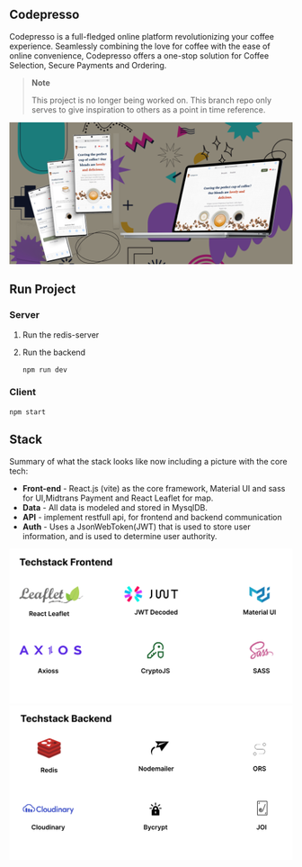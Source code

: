 ## Codepresso

Codepresso is a full-fledged online platform revolutionizing your coffee experience. Seamlessly combining the love for coffee with the ease of online convenience, Codepresso offers a one-stop solution for Coffee Selection, Secure Payments and Ordering.

> **Note**
>
> This project is no longer being worked on. This branch repo only serves to give inspiration to others as a point in time reference.

![Codepresso sample](./media/prototype-web1.png)

## Run Project

### Server

1. Run the redis-server

2. Run the backend
   ```
   npm run dev
   ```

### Client

```
npm start
```

## Stack

Summary of what the stack looks like now including a picture with the core tech:

- **Front-end** - React.js (vite) as the core framework, Material UI and sass for UI,Midtrans Payment and React Leaflet for map.
- **Data** - All data is modeled and stored in MysqlDB.
- **API** - implement restfull api, for frontend and backend communication
- **Auth** - Uses a JsonWebToken(JWT) that is used to store user information, and is used to determine user authority.

![Core stack](./media/core-stack1.png)
![Core stack](./media/core-stack2.png)
